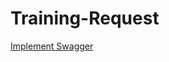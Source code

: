 # Training-Request

[Implement Swagger](https://github.com/cbarbosa21/Training-Request/commit/010ae730c3ba212c7dca61ad7432f400110f89ce)
